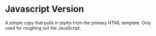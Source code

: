# Javascript Version

A simple copy that pulls in styles from the primary HTML template. Only used for roughing out the JavaScript.
